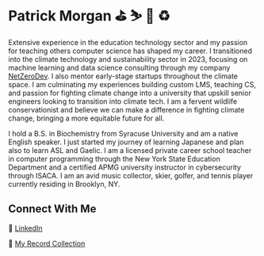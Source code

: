 # Patrick Morgan :golf: ⛷️ 🎾 ♻️

Extensive experience in the education technology sector and my passion for teaching others computer science has shaped my career. I transitioned into the climate technology and sustainability sector in 2023, focusing on machine learning and data science consulting through my company [NetZeroDev](https://netzerodev.earth/). I also mentor early-stage startups throughout the climate space. I am culminating my experiences building custom LMS, teaching CS, and passion for fighting climate change into a university that upskill senior engineers looking to transition into climate tech. I am a fervent wildlife conservationist and believe we can make a difference in fighting climate change, bringing a more equitable future for all.

I hold a B.S. in Biochemistry from Syracuse University and am a native English speaker. I just started my journey of learning Japanese and plan also to learn ASL and Gaelic. I am a licensed private career school teacher in computer programming through the New York State Education Department and a certified APMG university instructor in cybersecurity through ISACA. I am an avid music collector, skier, golfer, and tennis player currently residing in Brooklyn, NY.

## Connect With Me

:link: [LinkedIn](https://www.linkedin.com/in/pjmorgan)

:musical_note: [My Record Collection](https://www.discogs.com/user/james_shizaru/collection)
